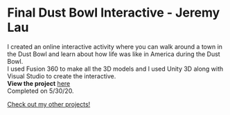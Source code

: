 # Final Dust Bowl Interactive - Jeremy Lau

I created an online interactive activity where you can walk around a town in the Dust Bowl and learn about how life was like in America during the Dust Bowl. 
</br>I used Fusion 360 to make all the 3D models and I used Unity 3D along with Visual Studio to create the interactive.
</br><strong>View the project</strong> 
<a target="_blank" rel="noopener noreferrer" href="https://jeremylau01.github.io/Final-Dust-Bowl-Interactive/">here</a>
</br>Completed on 5/30/20.

<a target="_blank" rel="noopener noreferrer" href="https://jeremylau01.github.io/welcome/">Check out my other projects!</a>
